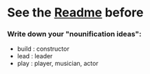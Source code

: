 # See the [Readme](https://github.com/ProjetPP/PPP-QuestionParsing-Grammatical/blob/master/nounification/README.md) before

### Write down your "nounification ideas":

- build : constructor
- lead : leader
- play : player, musician, actor

